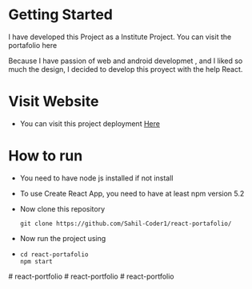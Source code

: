 # Getting Started
I have developed this Project as a Institute Project. You can visit the portafolio here

Because I have passion of web and android developmet , and I liked so much the design, I decided to develop this proyect with the help React.

# Visit Website

* You can visit this project deployment [Here](https://sahil-coder.vercel.app/)

# How to run 
* You need to have node js installed if not install
 
* To use Create React App, you need to have at least npm version 5.2

* Now clone this repository

  ```
  git clone https://github.com/Sahil-Coder1/react-portafolio/
  ```

* Now run the project using

* ```
  cd react-portafolio
  npm start
  ```
#   r e a c t - p o r t f o l i o  
 #   r e a c t - p o r t f o l i o  
 #   r e a c t - p o r t f o l i o  
 